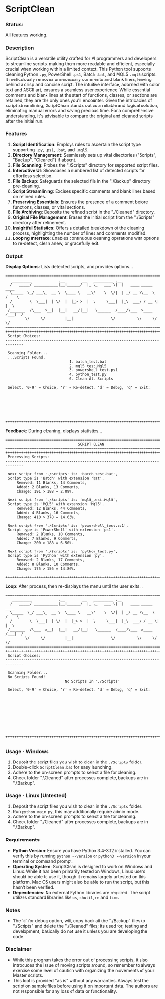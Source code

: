 # ScriptClean

### Status: 
All features working.

### Description
ScriptClean is a versatile utility crafted for AI programmers and developers to streamline scripts, making them more readable and efficient, especially crucial when working within a limited context. This Python tool supports cleaning Python `.py`, PowerShell `.ps1`, Batch `.bat`, and MQL5 `.mql5` scripts. It meticulously removes unnecessary comments and blank lines, leaving behind a crisp and concise script. The intuitive interface, adorned with color text and ASCII art, ensures a seamless user experience. While essential comments and blank lines at the start of functions, classes, or sections are retained, they are the only ones you'll encounter. Given the intricacies of script streamlining, ScriptClean stands out as a reliable and logical solution, eliminating manual errors and saving precious time. For a comprehensive understanding, it's advisable to compare the original and cleaned scripts after the initial run.

### Features
1. **Script Identification**: Employs rules to ascertain the script type, supporting `.py`, `.ps1`, `.bat`, and `.mql5`.
2. **Directory Management**: Seamlessly sets up vital directories ("Scripts", "Backup", "Cleaned") if absent.
3. **File Scanning**: Probes the "./Scripts" directory for supported script files.
4. **Interactive UI**: Showcases a numbered list of detected scripts for effortless selection.
5. **File Backup**: Safeguards the selected file in the "./Backup" directory pre-cleaning.
6. **Script Streamlining**: Excises specific comments and blank lines based on refined rules.
7. **Preserving Essentials**: Ensures the presence of a comment before functions, classes, or vital sections.
8. **File Archiving**: Deposits the refined script in the "./Cleaned" directory.
9. **Original File Management**: Erases the initial script from the "./Scripts" directory after refinement.
10. **Insightful Statistics**: Offers a detailed breakdown of the cleaning process, highlighting the number of lines and comments modified.
11. **Looping Interface**: Enables continuous cleaning operations with options to re-detect, clean anew, or gracefully exit.

### Output
**Display Options**: Lists detected scripts, and provides options...
```
==============================================================================
   _________            .__        __   _________ .__
  /   _____/ ___________|__|______/  |_ \_   ___ \|  |   ____ _____    ____
  \_____  \_/ ___\_  __ \  \____ \   __\/    \  \/|  | _/ __ \\__  \  /    \
  /        \  \___|  | \/  |  |_> >  |  \     \___|  |_\  ___/ / __ \|   |  \
 /_______  /\___  >__|  |__|   __/|__|   \______  /____/\___  >____  /___|  /
         \/     \/         |__|                 \/          \/     \/     \/
==============================================================================
++++++++++++++++++++++++++++++++++++++++++++++++++++++++++++++++++++++++++++++
 Script Choices:
------------------------------------------------------------------------------

 Scanning Folder...
 ...Scripts Found.
                             1. batch_test.bat
                             2. mql5_test.Mql5
                             3. powershell_test.ps1
                             4. python_test.py
                             0. Clean All Scripts

 Select, '0-9' = Choice, 'r' = Re-detect, 'd' = Debug, 'q' = Exit:







++++++++++++++++++++++++++++++++++++++++++++++++++++++++++++++++++++++++++++++
```
**Feedback**: During cleaning, displays statistics...
```
==============================================================================
                                 SCRIPT CLEAN
==============================================================================
++++++++++++++++++++++++++++++++++++++++++++++++++++++++++++++++++++++++++++++
 Processing Scripts:
------------------------------------------------------------------------------

 Next script from './Scripts' is: 'batch_test.bat',
 Script type is 'Batch' with extension 'bat'.
     Removed: 11 Blanks, 14 Comments,
     Added: 2 Blanks, 13 Comments,
     Change: 191 > 188 = 2.09%.

 Next script from './Scripts' is: 'mql5_test.Mql5',
 Script type is 'MQL5' with extension 'Mql5'.
     Removed: 12 Blanks, 44 Comments,
     Added: 4 Blanks, 16 Comments,
     Change: 410 > 378 = 14.63%.

 Next script from './Scripts' is: 'powershell_test.ps1',
 Script type is 'PowerShell' with extension 'ps1'.
     Removed: 2 Blanks, 10 Comments,
     Added: 7 Blanks, 9 Comments,
     Change: 200 > 188 = 6.50%.

 Next script from './Scripts' is: 'python_test.py',
 Script type is 'Python' with extension 'py'.
     Removed: 2 Blanks, 17 Comments,
     Added: 8 Blanks, 10 Comments,
     Change: 175 > 156 = 14.86%.

++++++++++++++++++++++++++++++++++++++++++++++++++++++++++++++++++++++++++++++
```
**Loop**: After process, then re-displays the menu until the user exits...
```
==============================================================================
   _________            .__        __   _________ .__
  /   _____/ ___________|__|______/  |_ \_   ___ \|  |   ____ _____    ____
  \_____  \_/ ___\_  __ \  \____ \   __\/    \  \/|  | _/ __ \\__  \  /    \
  /        \  \___|  | \/  |  |_> >  |  \     \___|  |_\  ___/ / __ \|   |  \
 /_______  /\___  >__|  |__|   __/|__|   \______  /____/\___  >____  /___|  /
         \/     \/         |__|                 \/          \/     \/     \/
==============================================================================
++++++++++++++++++++++++++++++++++++++++++++++++++++++++++++++++++++++++++++++
 Script Choices:
------------------------------------------------------------------------------

 Scanning Folder...
 No Scripts Found!
                           No Scripts In './Scripts'

 Select, '0-9' = Choice, 'r' = Re-detect, 'd' = Debug, 'q' = Exit:










++++++++++++++++++++++++++++++++++++++++++++++++++++++++++++++++++++++++++++++
```
##

### Usage - Windows
1. Deposit the script files you wish to clean in the `./Scripts` folder.
2. Double-click `ScriptClean.bat` for easy launching.
3. Adhere to the on-screen prompts to select a file for cleaning.
4. Check folder ".\Cleaned" after processes complete, backups are in ".\Backup".

### Usage - Linux (Untested)
1. Deposit the script files you wish to clean in the `./Scripts` folder.
2. Run `python main.py`, this may additionally require admin mode.
3. Adhere to the on-screen prompts to select a file for cleaning.
4. Check folder "./Cleaned" after processes complete, backups are in ".\Backup".

### Requirements
- **Python Version**: Ensure you have Python 3.4-3.12 installed. You can verify this by running `python --version` or `python3 --version` in your terminal or command prompt.
- **Operating System**: ScriptClean is designed to work on Windows and Linux. While it has been primarily tested on Windows, Linux users should be able to use it, though it remains largely untested on this platform. Mac OS users might also be able to run the script, but this hasn't been verified.
- **Dependencies**: No external Python libraries are required. The script utilizes standard libraries like `os`, `shutil`, `re` and `time`.

### Notes
- The 'd' for debug option, will, copy back all the "./Backup" files to "./Scripts" and delete the "./Cleaned" files; its used for, testing and development, basically do not use it unless you are developing the code.

### Disclaimer
* While this program takes the error out of processing scripts, it also introduces the issue of moving scripts around, so remember to always exercise some level of caution with organizing the movements of your Master scripts.
* This tool is provided "as is" without any warranties. Always test the script on sample files before using it on important data. The authors are not responsible for any loss of data or functionality.
